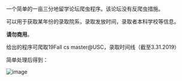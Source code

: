 一个简单的一亩三分地留学论坛爬虫程序。该论坛没有反爬虫措施。

可以用于获取某年份的录取院系，录取发放时间，录取者本科学校等信息。

**请勿商用**。

给出的程序可爬取19Fall cs master@USC，录取时间线（截至3.31.2019）

简单处理后得到：

![image](https://github.com/HazelTree/1point3acres_spider/images/csms@usc.png)

